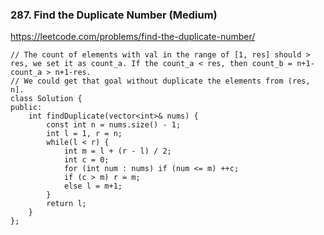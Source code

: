 ### 287. Find the Duplicate Number (Medium)

https://leetcode.com/problems/find-the-duplicate-number/

```
// The count of elements with val in the range of [1, res] should > res, we set it as count_a. If the count_a < res, then count_b = n+1-count_a > n+1-res.
// We could get that goal without duplicate the elements from (res, n].  
class Solution {
public:
    int findDuplicate(vector<int>& nums) {
        const int n = nums.size() - 1;
        int l = 1, r = n;
        while(l < r) {
            int m = l + (r - l) / 2;
            int c = 0;
            for (int num : nums) if (num <= m) ++c;
            if (c > m) r = m;
            else l = m+1;
        }
        return l;
    }
};
```
